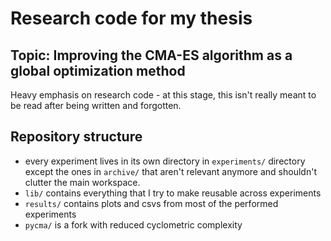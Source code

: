 # Research code for my thesis

## Topic: Improving the CMA-ES algorithm as a global optimization method

Heavy emphasis on research code - at this stage, this isn't really meant to be read after being written and forgotten.

## Repository structure

* every experiment lives in its own directory in `experiments/` directory except the ones in `archive/` that aren't relevant anymore and shouldn't clutter the main workspace.
* `lib/` contains everything that I try to make reusable across experiments
* `results/` contains plots and csvs from most of the performed experiments
* `pycma/` is a fork with reduced cyclometric complexity


